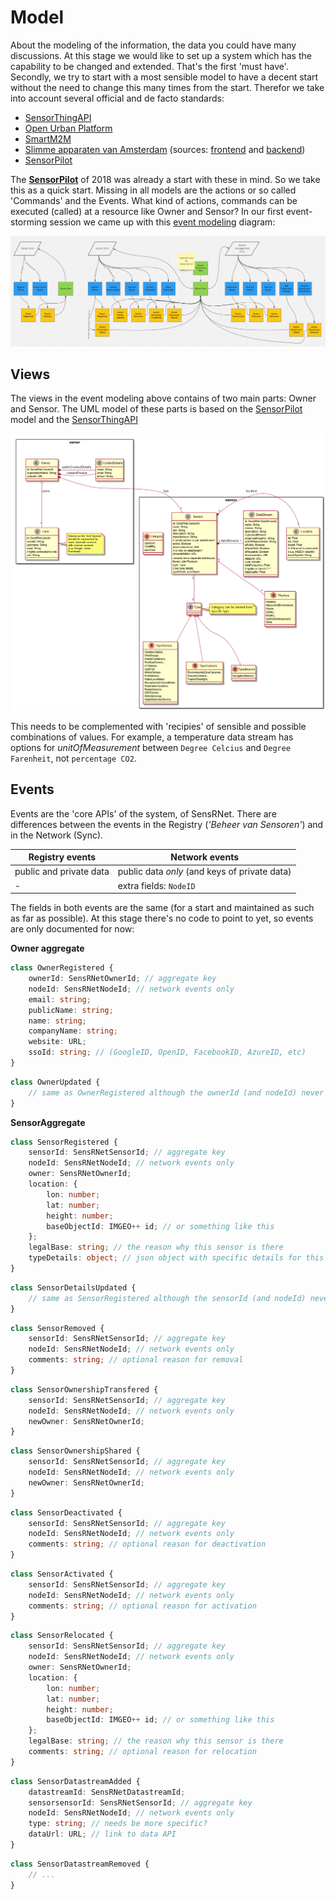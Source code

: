 # Model

About the modeling of the information, the data you could have many discussions. 
At this stage we would like to set up a system which has the capability to be changed and extended. 
That's the first 'must have'. 
Secondly, we try to start with a most sensible model to have a decent start without the need to change this many times from the start. 
Therefor we take into account several official and de facto standards:

- [SensorThingAPI](https://en.wikipedia.org/wiki/SensorThings_API)
- [Open Urban Platform]()
- [SmartM2M](https://www.etsi.org/committee/smartm2m)
- [Slimme apparaten van Amsterdam](https://slimmeapparaten.amsterdam.nl/) (sources: [frontend](https://github.com/Amsterdam/register-slimme-apparaten-frontend) and [backend](https://github.com/Amsterdam/iot-api))
- [SensorPilot](https://www.binnenlandsbestuur.nl/ruimte-en-milieu/kennispartners/kadaster/wat-kan-en-mag-met-sensoren-in-de-openbare-ruimte.9601501.lynkx)

The [**SensorPilot**](SensorPilot.md) of 2018 was already a start with these in mind. 
So we take this as a quick start. 
Missing in all models are the actions or so called 'Commands' and the Events. 
What kind of actions, commands can be executed (called) at a resource like Owner and Sensor? 
In our first event-storming session we came up with this [event modeling](https://eventmodeling.org/) diagram:

![Event Modeling](../images/SensRNet-event-modeling.png)

## Views

The views in the event modeling above contains of two main parts: Owner and Sensor.
The UML model of these parts is based on the [SensorPilot](SensorPilot.md) model and the [SensorThingAPI](https://en.wikipedia.org/wiki/SensorThings_API)

![UML Model](../images/SensRNet-UML-Model.png)


This needs to be complemented with 'recipies' of sensible and possible combinations of values. For example, a temperature data stream has options for _unitOfMeasurement_ between `Degree Celcius` and `Degree Farenheit`, not `percentage CO2`.

## Events

Events are the 'core APIs' of the system, of SensRNet. 
There are differences between the events in the Registry (_'Beheer van Sensoren'_) and in the Network (Sync).

| Registry events         | Network events                                |
|-------------------------|-----------------------------------------------|
| public and private data | public data _only_ (and keys of private data) |
| -                       | extra fields: `NodeID`                        |

The fields in both events are the same (for a start and maintained as such as far as possible). 
At this stage there's no code to point to yet, so events are only documented for now:

**Owner aggregate**

```ts
class OwnerRegistered {
    ownerId: SensRNetOwnerId; // aggregate key
    nodeId: SensRNetNodeId; // network events only
    email: string;
    publicName: string;
    name: string;
    companyName: string;
    website: URL;
    ssoId: string; // (GoogleID, OpenID, FacebookID, AzureID, etc)
}
```

```ts
class OwnerUpdated {
    // same as OwnerRegistered although the ownerId (and nodeId) never change
}
```

**SensorAggregate**

```ts
class SensorRegistered {
    sensorId: SensRNetSensorId; // aggregate key
    nodeId: SensRNetNodeId; // network events only
    owner: SensRNetOwnerId;
    location: {
        lon: number;
        lat: number;
        height: number;
        baseObjectId: IMGEO++ id; // or something like this
    };
    legalBase: string; // the reason why this sensor is there
    typeDetails: object; // json object with specific details for this type of sensor; model might be specified later
}
```

```ts
class SensorDetailsUpdated {
    // same as SensorRegistered although the sensorId (and nodeId) never change
}
```

```ts
class SensorRemoved {
    sensorId: SensRNetSensorId; // aggregate key
    nodeId: SensRNetNodeId; // network events only
    comments: string; // optional reason for removal
}
```

```ts
class SensorOwnershipTransfered {
    sensorId: SensRNetSensorId; // aggregate key
    nodeId: SensRNetNodeId; // network events only
    newOwner: SensRNetOwnerId;
}
```

```ts
class SensorOwnershipShared {
    sensorId: SensRNetSensorId; // aggregate key
    nodeId: SensRNetNodeId; // network events only
    newOwner: SensRNetOwnerId;
}
```

```ts
class SensorDeactivated {
    sensorId: SensRNetSensorId; // aggregate key
    nodeId: SensRNetNodeId; // network events only
    comments: string; // optional reason for deactivation
}
```

```ts
class SensorActivated {
    sensorId: SensRNetSensorId; // aggregate key
    nodeId: SensRNetNodeId; // network events only
    comments: string; // optional reason for activation
}
```

```ts
class SensorRelocated {
    sensorId: SensRNetSensorId; // aggregate key
    nodeId: SensRNetNodeId; // network events only
    owner: SensRNetOwnerId;
    location: {
        lon: number;
        lat: number;
        height: number;
        baseObjectId: IMGEO++ id; // or something like this
    };
    legalBase: string; // the reason why this sensor is there
    comments: string; // optional reason for relocation
}
```

```ts
class SensorDatastreamAdded {
    datastreamId: SensRNetDatastreamId;
    sensorsensorId: SensRNetSensorId; // aggregate key
    nodeId: SensRNetNodeId; // network events only
    type: string; // needs be more specific?
    dataUrl: URL; // link to data API
}
```

```ts
class SensorDatastreamRemoved {
    // ...
}
```

